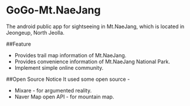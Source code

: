 GoGo-Mt.NaeJang
===============

The android public app for sightseeing in Mt.NaeJang, which is located in Jeongeup, North Jeolla.

##Feature
* Provides trail map information of Mt.NaeJang.
* Provides convenience information of Mt.NaeJang National Park.
* Implement simple online community.

##Open Source Notice
It used some open source -
* Mixare - for argumented reality.
* Naver Map open API - for mountain map.
